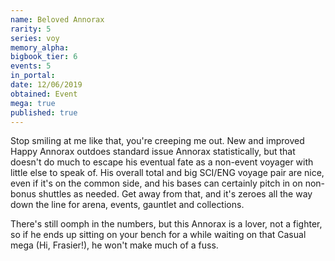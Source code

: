 ```yaml
---
name: Beloved Annorax
rarity: 5
series: voy
memory_alpha:
bigbook_tier: 6
events: 5
in_portal:
date: 12/06/2019
obtained: Event
mega: true
published: true
---
```


Stop smiling at me like that, you're creeping me out. New and improved Happy Annorax outdoes standard issue Annorax statistically, but that doesn't do much to escape his eventual fate as a non-event voyager with little else to speak of. His overall total and big SCI/ENG voyage pair are nice, even if it's on the common side, and his bases can certainly pitch in on non-bonus shuttles as needed. Get away from that, and it's zeroes all the way down the line for arena, events, gauntlet and collections.

There's still oomph in the numbers, but this Annorax is a lover, not a fighter, so if he ends up sitting on your bench for a while waiting on that Casual mega (Hi, Frasier!), he won't make much of a fuss.
